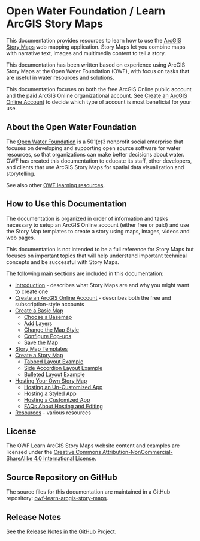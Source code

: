 # Open Water Foundation / Learn ArcGIS Story Maps #

This documentation provides resources to learn how to use the [ArcGIS Story Maps](https://storymaps.arcgis.com/en/) web mapping application.
Story Maps let you combine maps with narrative text, images and multimedia content to tell a story.

This documentation has been written based on experience using ArcGIS Story Maps at the Open Water Foundation (OWF),
with focus on tasks that are useful in water resources and solutions.

This documentation focuses on both the free ArcGIS Online public account and the paid ArcGIS Online organizational account.
See [Create an ArcGIS Online Account](create-account) to decide which type of account is most beneficial for your use.

## About the Open Water Foundation ##

The [Open Water Foundation](http://openwaterfoundation.org) is a 501(c)3 nonprofit social enterprise that focuses
on developing and supporting open source software for water resources, so that organizations can make better decisions about water.
OWF has created this documentation to educate its staff, other developers, and clients that use ArcGIS Story Maps for spatial data visualization and storytelling.

See also other [OWF learning resources](http://learn.openwaterfoundation.org).

## How to Use this Documentation ##

The documentation is organized in order of information and tasks necessary to setup an ArcGIS Online account (either free or paid) and
use the Story Map templates to create a story using maps, images, videos and web pages.

This documentation is not intended to be a full reference for Story Maps but focuses on important topics that
will help understand important technical concepts and be successful with Story Maps.

The following main sections are included in this documentation:

* [Introduction](introduction) - describes what Story Maps are and why you might want to create one
* [Create an ArcGIS Online Account](create-account) - describes both the free and subscription-style accounts
* [Create a Basic Map](create-map/overview)
	+ [Choose a Basemap](create-map/choose-basemap)
	+ [Add Layers](create-map/add-layers)
	+ [Change the Map Style](create-map/change-style)
	+ [Configure Pop-ups](create-map/configure-popups)
	+ [Save the Map](create-map/save-map)
* [Story Map Templates](story-map-templates)
* [Create a Story Map](create-story-map/overview)	
	+ [Tabbed Layout Example](create-story-map/tabbed-layout)
	+ [Side Accordion Layout Example](create-story-map/side-accordion-layout)
	+ [Bulleted Layout Example](create-story-map/bulleted-layout)
* [Hosting Your Own Story Map](hosting/overview)
	+ [Hosting an Un-Customized App](hosting/uncustomized-app)
	+ [Hosting a Styled App](hosting/styled-app)
	+ [Hosting a Customized App](hosting/customized-app)
	+ [FAQs About Hosting and Editing](hosting/hosting-faqs)
* [Resources](resources) - various resources

## License ##

The OWF Learn ArcGIS Story Maps website content and examples are licensed under the
[Creative Commons Attribution-NonCommercial-ShareAlike 4.0 International License](https://creativecommons.org/licenses/by-nc-sa/4.0).

## Source Repository on GitHub

The source files for this documentation are maintained in a GitHub repository:  [owf-learn-arcgis-story-maps](https://github.com/OpenWaterFoundation/owf-learn-arcgis-story-maps).

## Release Notes ##

See the [Release Notes in the GitHub Project](https://github.com/OpenWaterFoundation/owf-learn-arcgis-story-maps#release-notes).
